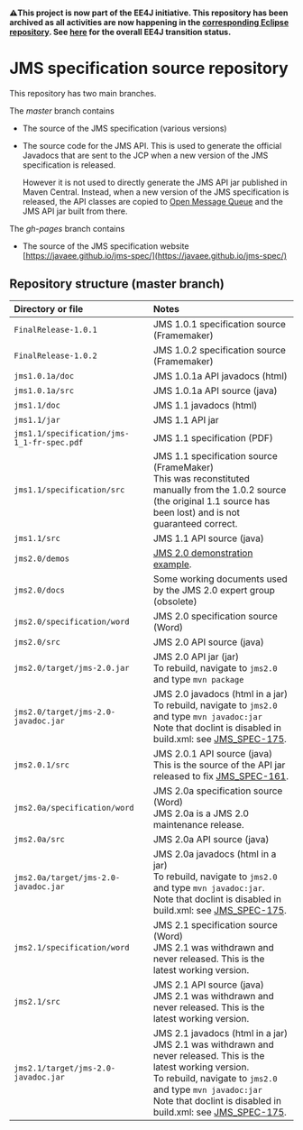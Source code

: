 
#### :warning:This project is now part of the EE4J initiative. This repository has been archived as all activities are now happening in the [corresponding Eclipse repository](https://github.com/eclipse-ee4j/jms-api). See [here](https://www.eclipse.org/ee4j/status.php) for the overall EE4J transition status.

# JMS specification source repository

This repository has two main branches.

The _master_ branch contains

*   The source of the JMS specification (various versions)

*   The source code for the JMS API. This is used  to generate the official Javadocs that are sent to the JCP when a new version of the JMS specification is released.

    However it is not used to directly generate the JMS API jar published in Maven Central. Instead, when a new version of the JMS specification is released, the API classes are copied to [Open Message Queue](https://github.com/javaee/openmq) and the JMS API jar built from there.    

The _gh-pages_ branch contains

* The source of the JMS specification website [https://javaee.github.io/jms-spec/](https://javaee.github.io/jms-spec/)

## Repository structure (master branch)

Directory or file | Notes
:--- | :---
`FinalRelease-1.0.1` | JMS 1.0.1 specification source (Framemaker)
`FinalRelease-1.0.2` | JMS 1.0.2 specification source (Framemaker)
`jms1.0.1a/doc` | JMS 1.0.1a API javadocs (html)
`jms1.0.1a/src` | JMS 1.0.1a API source (java)
`jms1.1/doc` | JMS 1.1 javadocs (html)
`jms1.1/jar` | JMS 1.1 API jar 
`jms1.1/specification/jms-1_1-fr-spec.pdf` | JMS 1.1 specification (PDF)
`jms1.1/specification/src` | JMS 1.1 specification source (FrameMaker)<br/> This was reconstituted manually from the 1.0.2 source (the original 1.1 source has been lost) and is not guaranteed correct.
`jms1.1/src` | JMS 1.1 API source (java)
`jms2.0/demos` | [JMS 2.0 demonstration example](https://javaee.github.io/jms-spec/pages/JMS20FinalRelease#jms-20-demonstration-examples).
`jms2.0/docs` | Some working documents used by the JMS 2.0 expert group (obsolete)
`jms2.0/specification/word` | JMS 2.0 specification source (Word)
`jms2.0/src` | JMS 2.0 API source (java)
`jms2.0/target/jms-2.0.jar` | JMS 2.0 API jar (jar)<br>To rebuild, navigate to  `jms2.0` and type `mvn package`
`jms2.0/target/jms-2.0-javadoc.jar` | JMS 2.0 javadocs (html in a jar)<br/>To rebuild, navigate to  `jms2.0` and type `mvn javadoc:jar`  <br>Note that doclint is disabled in build.xml: see [JMS_SPEC-175](https://github.com/javaee/jms-spec/issues/175).
`jms2.0.1/src` | JMS 2.0.1 API source (java)<br>This is the source of the API jar released to fix [JMS_SPEC-161](https://github.com/javaee/jms-spec/issues/161). 
`jms2.0a/specification/word` | JMS 2.0a specification source (Word)<br>JMS 2.0a is a JMS 2.0 maintenance release.
`jms2.0a/src` | JMS 2.0a API source (java)
`jms2.0a/target/jms-2.0-javadoc.jar` | JMS 2.0a javadocs (html in a jar)<br/>To rebuild, navigate to  `jms2.0` and type `mvn javadoc:jar`. <br>Note that doclint is disabled in build.xml: see [JMS_SPEC-175](https://github.com/javaee/jms-spec/issues/175).
`jms2.1/specification/word` | JMS 2.1 specification source (Word)<br>JMS 2.1 was withdrawn and never released. This is the latest working version.
`jms2.1/src` | JMS 2.1 API source (java)<br>JMS 2.1 was withdrawn and never released. This is the latest working version.
`jms2.1/target/jms-2.0-javadoc.jar` | JMS 2.1 javadocs (html in a jar)<br>JMS 2.1 was withdrawn and never released. This is the latest working version.<br/>To rebuild, navigate to  `jms2.0` and type `mvn javadoc:jar`  <br>Note that doclint is disabled in build.xml: see [JMS_SPEC-175](https://github.com/javaee/jms-spec/issues/175).
